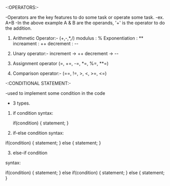   -:OPERATORS:-

-Operators are the key features to do some task or operate some task.
-ex. A+B
-In the above example A & B are the operands, '+' is the operator to do the addition.


1. Arithmetic Operator:-
(+,-,*,/)
modulus  : %
Exponentiation : **
increament : ++
decrement : --


2. Unary operator:-
increment -> ++
decrement -> --

3. Assignment operator
(=, +=, -=, *=, %=, **=)

4. Comparison operator:-
(==, !=, >, <, >=, <=)





-:CONDITIONAL STATEMENT:-


-used to implement some condition in the code

-  3 types.
1. if condition 
   syntax:

   if(condition)
   {
    statement;
   }



2. if-else condition
    syntax:

if(condition)
{
  statement;
}
else
{
  statement;
}



3. else-if condition

syntax:

if(condition)
{
  statement;
  }
  else if(condition)
  {
    statement;
  }
  else
  {
    statement;
  }